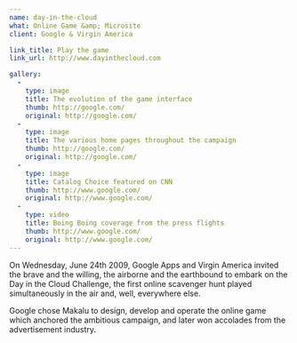 ```yaml
---
name: day-in-the-cloud
what: Online Game &amp; Microsite
client: Google & Virgin America

link_title: Play the game
link_url: http://www.dayinthecloud.com

gallery:
  -
    type: image
    title: The evolution of the game interface
    thumb: http://google.com/
    original: http://google.com/
  -
    type: image
    title: The various home pages throughout the campaign
    thumb: http://google.com/
    original: http://google.com/
  -
    type: image
    title: Catalog Choice featured on CNN
    thumb: http://www.google.com/
    original: http://www.google.com/
  -
    type: video
    title: Boing Boing coverage from the press flights
    thumb: http://www.google.com/
    original: http://www.google.com/
---
```


On Wednesday, June 24th 2009, Google Apps and Virgin America invited the brave and the willing, the airborne and the earthbound to embark on the Day in the Cloud Challenge, the first online scavenger hunt played simultaneously in the air and, well, everywhere else.

Google chose Makalu to design, develop and operate the online game which anchored the ambitious campaign, and later won accolades from the advertisement industry.
